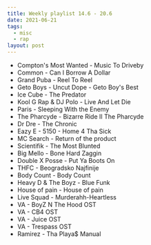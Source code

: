 ```yaml
---
title: Weekly playlist 14.6 - 20.6
date: 2021-06-21
tags:
  - misc
  - rap
layout: post
---
```


- Compton's Most Wanted - Music To Driveby
- Common - Can I Borrow A Dollar
- Grand Puba - Reel To Reel
- Geto Boys - Uncut Dope - Geto Boy's Best
- Ice Cube - The Predator
- Kool G Rap & DJ Polo - Live And Let Die
- Paris - Sleeping With the Enemy
- The Pharcyde - Bizarre Ride II The Pharcyde
- Dr Dre - The Chronic
- Eazy E - 5150 - Home 4 Tha Sick
- MC Search - Return of the product
- Scientifik - The Most Blunted
- Big Mello - Bone Hard Zaggin
- Double X Posse - Put Ya Boots On
- THFC - Beogradsko Najfinije
- Body Count - Body Count
- Heavy D & The Boyz - Blue Funk
- House of pain - House of pain
- Live Squad - Murderahh-Heartless
- VA - BoyZ N The Hood OST
- VA - CB4 OST
- VA - Juice OST
- VA - Trespass OST
- Ramirez - Tha Playa$ Manual
